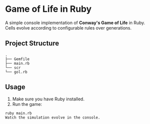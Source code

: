 # Game of Life in Ruby

A simple console implementation of **Conway's Game of Life** in Ruby.  
Cells evolve according to configurable rules over generations.

## Project Structure

```
.
├── Gemfile
├── main.rb 
└── scr
└── gol.rb 

```

## Usage

1. Make sure you have Ruby installed.
2. Run the game:

```bash
ruby main.rb
Watch the simulation evolve in the console.

